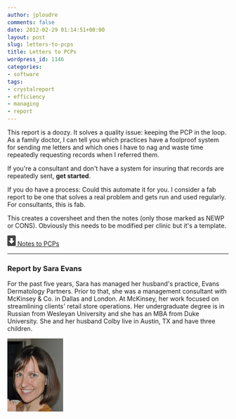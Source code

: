 ```yaml
---
author: jploudre
comments: false
date: 2012-02-29 01:14:51+00:00
layout: post
slug: letters-to-pcps
title: Letters to PCPs
wordpress_id: 1146
categories:
- software
tags:
- crystalreport
- efficiency
- managing
- report
---
```


This report is a doozy. It solves a quality issue: keeping the PCP in the loop. As a family doctor, I can tell you which practices have a foolproof system for sending me letters and which ones I have to nag and waste time repeatedly requesting records when I referred them. 

If you're a consultant and don't have a system for insuring that records are repeatedly sent, **get started**. 

If you do have a process: Could this automate it for you. I consider a fab report to be one that solves a real problem and gets run and used regularly. For consultants, this is fab. 

This creates a coversheet and then the notes (only those marked as NEWP or CONS). Obviously this needs to be modified per clinic but it's a template.

[![](/files/2011/01/57-download.png) Notes to PCPs](/files/2012/02/Notes-to-PCPs.zip)

---------------

### Report by Sara Evans

For the past five years, Sara has managed her husband's practice, Evans Dermatology Partners.  Prior to that, she was a management consultant with McKinsey & Co. in Dallas and London.  At McKinsey, her work focused on streamlining clients' retail store operations.  Her undergraduate degree is in Russian from Wesleyan University and she has an MBA from Duke University.  She and her husband Colby live in Austin, TX and have three children.

![](/files/2011/03/sara_evans.jpg.jpg)


